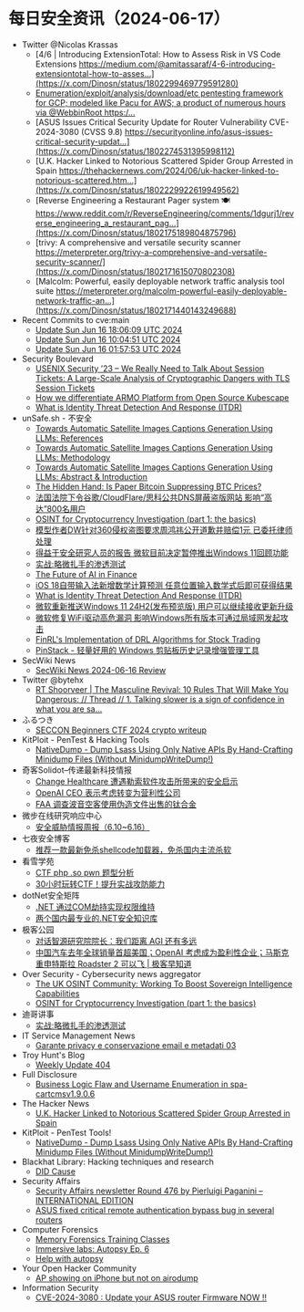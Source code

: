 # 每日安全资讯（2024-06-17）

- Twitter @Nicolas Krassas
  - [4/6 | Introducing ExtensionTotal: How to Assess Risk in VS Code Extensions https://medium.com/@amitassaraf/4-6-introducing-extensiontotal-how-to-asses...](https://x.com/Dinosn/status/1802299469779591280)
  - [Enumeration/exploit/analysis/download/etc pentesting framework for GCP; modeled like Pacu for AWS; a product of numerous hours via @WebbinRoot https:/...](https://x.com/Dinosn/status/1802298266668712121)
  - [ASUS Issues Critical Security Update for Router Vulnerability CVE-2024-3080 (CVSS 9.8) https://securityonline.info/asus-issues-critical-security-updat...](https://x.com/Dinosn/status/1802274531395998112)
  - [U.K. Hacker Linked to Notorious Scattered Spider Group Arrested in Spain https://thehackernews.com/2024/06/uk-hacker-linked-to-notorious-scattered.htm...](https://x.com/Dinosn/status/1802229922619949562)
  - [Reverse Engineering a Restaurant Pager system 🍽️ https://www.reddit.com/r/ReverseEngineering/comments/1dgurj1/reverse_engineering_a_restaurant_pag...](https://x.com/Dinosn/status/1802175189804875796)
  - [trivy: A comprehensive and versatile security scanner https://meterpreter.org/trivy-a-comprehensive-and-versatile-security-scanner/](https://x.com/Dinosn/status/1802171615070802308)
  - [Malcolm: Powerful, easily deployable network traffic analysis tool suite https://meterpreter.org/malcolm-powerful-easily-deployable-network-traffic-an...](https://x.com/Dinosn/status/1802171440143249688)
- Recent Commits to cve:main
  - [Update Sun Jun 16 18:06:09 UTC 2024](https://github.com/trickest/cve/commit/3a2bf5c3470084b01ff52acf919e10169a38402a)
  - [Update Sun Jun 16 10:04:51 UTC 2024](https://github.com/trickest/cve/commit/d64c7ed00569f392adb2cfdab4c7184b281faf6d)
  - [Update Sun Jun 16 01:57:53 UTC 2024](https://github.com/trickest/cve/commit/ae65f31f8ce739b532505de21a1bd21498a11ba3)
- Security Boulevard
  - [USENIX Security ’23 – We Really Need to Talk About Session Tickets: A Large-Scale Analysis of Cryptographic Dangers with TLS Session Tickets](https://securityboulevard.com/2024/06/usenix-security-23-we-really-need-to-talk-about-session-tickets-a-large-scale-analysis-of-cryptographic-dangers-with-tls-session-tickets/)
  - [How we differentiate ARMO Platform from Open Source Kubescape](https://securityboulevard.com/2024/06/how-we-differentiate-armo-platform-from-open-source-kubescape/)
  - [What is Identity Threat Detection And Response (ITDR)](https://securityboulevard.com/2024/06/what-is-identity-threat-detection-and-response-itdr/)
- unSafe.sh - 不安全
  - [Towards Automatic Satellite Images Captions Generation Using LLMs: References](https://buaq.net/go-245484.html)
  - [Towards Automatic Satellite Images Captions Generation Using LLMs: Methodology](https://buaq.net/go-245486.html)
  - [Towards Automatic Satellite Images Captions Generation Using LLMs: Abstract & Introduction](https://buaq.net/go-245485.html)
  - [The Hidden Hand: Is Paper Bitcoin Suppressing BTC Prices?](https://buaq.net/go-245487.html)
  - [法国法院下令谷歌/CloudFlare/思科公共DNS屏蔽盗版网站 影响“高达”800名用户](https://buaq.net/go-245476.html)
  - [OSINT for Cryptocurrency Investigation (part 1: the basics)](https://buaq.net/go-245478.html)
  - [模型作者DW针对360侵权盗图要求周鸿祎公开道歉并赔偿1元 已委托律师处理](https://buaq.net/go-245477.html)
  - [得益于安全研究人员的报告 微软目前决定暂停推出Windows 11回顾功能](https://buaq.net/go-245467.html)
  - [实战:略微扎手的渗透测试](https://buaq.net/go-245479.html)
  - [The Future of AI in Finance](https://buaq.net/go-245488.html)
  - [iOS 18自带输入法新增数学计算预测 任意位置输入数学式后即可获得结果](https://buaq.net/go-245468.html)
  - [What is Identity Threat Detection And Response (ITDR)](https://buaq.net/go-245490.html)
  - [微软重新推送Windows 11 24H2(发布预览版) 用户可以继续接收更新升级](https://buaq.net/go-245469.html)
  - [微软修复WiFi驱动高危漏洞 影响Windows所有版本可通过局域网发起攻击](https://buaq.net/go-245470.html)
  - [FinRL's Implementation of DRL Algorithms for Stock Trading](https://buaq.net/go-245489.html)
  - [PinStack - 轻量好用的 Windows 剪贴板历史记录增强管理工具](https://buaq.net/go-245475.html)
- SecWiki News
  - [SecWiki News 2024-06-16 Review](http://www.sec-wiki.com/?2024-06-16)
- Twitter @bytehx
  - [RT Shoorveer | The Masculine Revival: 10 Rules That Will Make You Dangerous: // Thread // 1. Talking slower is a sign of confidence in what you are sa...](https://x.com/bytehx343/status/1802372741506732033)
- ふるつき
  - [SECCON Beginners CTF 2024 crypto writeup](https://furutsuki.hatenablog.com/entry/2024/06/16/170151)
- KitPloit - PenTest &amp; Hacking Tools
  - [NativeDump - Dump Lsass Using Only Native APIs By Hand-Crafting Minidump Files (Without MinidumpWriteDump!)](http://www.kitploit.com/2024/06/nativedump-dump-lsass-using-only-native.html)
- 奇客Solidot–传递最新科技情报
  - [Change Healthcare 遭遇勒索软件攻击所带来的安全启示](https://www.solidot.org/story?sid=78443)
  - [OpenAI CEO 表示考虑转变为营利性公司](https://www.solidot.org/story?sid=78442)
  - [FAA 调查波音空客使用伪造文件出售的钛合金](https://www.solidot.org/story?sid=78441)
- 微步在线研究响应中心
  - [安全威胁情报周报（6.10~6.16）](https://mp.weixin.qq.com/s?__biz=Mzg5MTc3ODY4Mw==&mid=2247506066&idx=1&sn=9d2f7ab3e21405b2427f1f44af7a2f54&chksm=cfcabb86f8bd32909f41ba0cd89a8f42f1151a0a5b34df5c193a4a0169232b87eb3d29cd2f39&scene=58&subscene=0#rd)
- 七夜安全博客
  - [推荐一款最新免杀shellcode加载器，免杀国内主流杀软](https://mp.weixin.qq.com/s?__biz=MzIwODIxMjc4MQ==&mid=2651005706&idx=1&sn=de73adc69eff6f20615cdb463abb8587&chksm=8cf10548bb868c5eba0c49b07c4b73447a489dfda5f7566a8ca294cddb805e4314cae75d96f4&scene=58&subscene=0#rd)
- 看雪学苑
  - [CTF php .so pwn 题型分析](https://mp.weixin.qq.com/s?__biz=MjM5NTc2MDYxMw==&mid=2458559040&idx=1&sn=21a62e068a06b467b88f2b4187b9a517&chksm=b18d92ca86fa1bdc3c2ee862b10b84d6bea7d7c94953cc48e919173c3481a3f5a8c40103db37&scene=58&subscene=0#rd)
  - [30小时玩转CTF！提升实战攻防能力](https://mp.weixin.qq.com/s?__biz=MjM5NTc2MDYxMw==&mid=2458559040&idx=2&sn=864f22d88b2fb0ae4c545d7a05adc864&chksm=b18d92ca86fa1bdc9f370a2887a9b167607cbb15d53fe1a114201432dbc803aedce1dadc9400&scene=58&subscene=0#rd)
- dotNet安全矩阵
  - [.NET 通过COM劫持实现权限维持](https://mp.weixin.qq.com/s?__biz=MzUyOTc3NTQ5MA==&mid=2247492663&idx=1&sn=24134c41ded81eef600a65293b88e8c0&chksm=fa594adacd2ec3cc56928dc1853f4482e0fcfc61c5bcccc0dc7dfd11cef2dc04f8e77924713c&scene=58&subscene=0#rd)
  - [两个国内最专业的.NET安全知识库](https://mp.weixin.qq.com/s?__biz=MzUyOTc3NTQ5MA==&mid=2247492663&idx=2&sn=de7f12bc4bd05f4f49278694a2563ea1&chksm=fa594adacd2ec3cc77e9a2437dfe6d225c77d1ff63267d6fbbff9eb38a440bd7199c39a4e0f8&scene=58&subscene=0#rd)
- 极客公园
  - [对话智源研究院院长：我们距离 AGI 还有多远](https://mp.weixin.qq.com/s?__biz=MTMwNDMwODQ0MQ==&mid=2653044052&idx=1&sn=b65c1dbd4009b764b45dfb58128ecfa7&chksm=7e5740e24920c9f46f21197c28cf38f873be19a5fc5d8e1769be99f0e4f1dc40a83e97aad654&scene=58&subscene=0#rd)
  - [中国汽车去年全球销量首超美国；OpenAI 考虑成为盈利性企业；马斯克重申特斯拉 Roadster 2 可以飞 | 极客早知道](https://mp.weixin.qq.com/s?__biz=MTMwNDMwODQ0MQ==&mid=2653044045&idx=1&sn=4a3f3f67aa08aa02f9d7786ae125417c&chksm=7e5740fb4920c9ed31a8cfd472c5b63196019d4861a9a69830b87f08b40df63fd4d6c14a57de&scene=58&subscene=0#rd)
- Over Security - Cybersecurity news aggregator
  - [The UK OSINT Community: Working To Boost Sovereign Intelligence Capabilities](https://www.secjuice.com/uk-osint-community-bolstering-sovereign-intelligence/)
  - [OSINT for Cryptocurrency Investigation (part 1: the basics)](https://www.secjuice.com/crypto-osint/)
- 迪哥讲事
  - [实战:略微扎手的渗透测试](https://mp.weixin.qq.com/s?__biz=MzIzMTIzNTM0MA==&mid=2247494977&idx=1&sn=b2687aa192c97b0fef505f95668ab5ab&chksm=e8a5e722dfd26e34be0914657c2c2c97c4b6b80a10e6877bf92dab5ac85070717e222e3f6987&scene=58&subscene=0#rd)
- IT Service Management News
  - [Garante privacy e conservazione email e metadati 03](http://blog.cesaregallotti.it/2024/06/garante-privacy-e-conservazione-email-e.html)
- Troy Hunt's Blog
  - [Weekly Update 404](https://www.troyhunt.com/weekly-update-404/)
- Full Disclosure
  - [Business Logic Flaw and Username Enumeration in	spa-cartcmsv1.9.0.6](https://seclists.org/fulldisclosure/2024/Jun/6)
- The Hacker News
  - [U.K. Hacker Linked to Notorious Scattered Spider Group Arrested in Spain](https://thehackernews.com/2024/06/uk-hacker-linked-to-notorious-scattered.html)
- KitPloit - PenTest Tools!
  - [NativeDump - Dump Lsass Using Only Native APIs By Hand-Crafting Minidump Files (Without MinidumpWriteDump!)](http://www.kitploit.com/2024/06/nativedump-dump-lsass-using-only-native.html)
- Blackhat Library: Hacking techniques and research
  - [DID Cause](https://www.reddit.com/r/blackhat/comments/1dh0ndz/did_cause/)
- Security Affairs
  - [Security Affairs newsletter Round 476 by Pierluigi Paganini – INTERNATIONAL EDITION](https://securityaffairs.com/164559/breaking-news/security-affairs-newsletter-round-476-by-pierluigi-paganini-international-edition.html)
  - [ASUS fixed critical remote authentication bypass bug in several routers](https://securityaffairs.com/164549/security/asus-router-models-critical-rce.html)
- Computer Forensics
  - [Memory Forensics Training Classes](https://www.reddit.com/r/computerforensics/comments/1dhe9lo/memory_forensics_training_classes/)
  - [Immersive labs: Autopsy Ep. 6](https://www.reddit.com/r/computerforensics/comments/1dh3rnw/immersive_labs_autopsy_ep_6/)
  - [Help with autopsy](https://www.reddit.com/r/computerforensics/comments/1dgvovf/help_with_autopsy/)
- Your Open Hacker Community
  - [AP showing on iPhone but not on airodump](https://www.reddit.com/r/HowToHack/comments/1dh0gev/ap_showing_on_iphone_but_not_on_airodump/)
- Information Security
  - [CVE-2024-3080 : Update your ASUS router Firmware NOW !!](https://www.reddit.com/r/Information_Security/comments/1dgzqwq/cve20243080_update_your_asus_router_firmware_now/)
